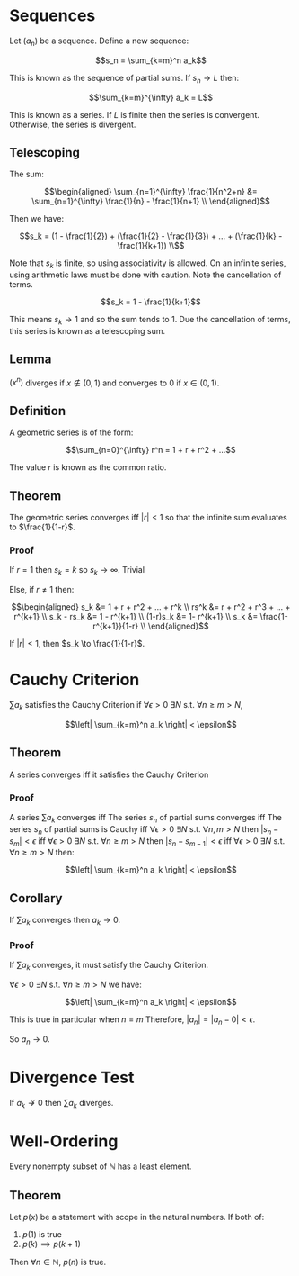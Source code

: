 # Sequences

Let $(a_n)$ be a sequence. Define a new sequence:

$$s_n = \sum_{k=m}^n a_k$$

This is known as the sequence of partial sums. If $s_n \to L$ then:

$$\sum_{k=m}^{\infty} a_k = L$$

This is known as a series. If $L$ is finite then the series is convergent. Otherwise, the series is divergent. 

## Telescoping

The sum:

$$\begin{aligned}
\sum_{n=1}^{\infty} \frac{1}{n^2+n} &= \sum_{n=1}^{\infty} \frac{1}{n} - \frac{1}{n+1} \\
\end{aligned}$$

Then we have:

$$s_k = (1 - \frac{1}{2}) + (\frac{1}{2} - \frac{1}{3}) + ... + (\frac{1}{k} - \frac{1}{k+1}) \\$$

Note that $s_k$ is finite, so using associativity is allowed. On an infinite series, using arithmetic laws must be done with caution. Note the cancellation of terms. 

$$s_k = 1 - \frac{1}{k+1}$$

This means $s_k \to 1$ and so the sum tends to 1. Due the cancellation of terms, this series is known as a telescoping sum. 

## Lemma

$(x^n)$ diverges if $x \notin (0, 1)$ and converges to 0 if $x \in (0,1)$. 

## Definition

A geometric series is of the form:

$$\sum_{n=0}^{\infty} r^n = 1 + r + r^2 + ...$$

The value $r$ is known as the common ratio. 

## Theorem

The geometric series converges iff $|r|<1$ so that the infinite sum evaluates to $\frac{1}{1-r}$.

### Proof

If $r=1$ then $s_k = k$ so $s_k \to \infty$. Trivial

Else, if $r \neq 1$ then:

$$\begin{aligned}
s_k &= 1 + r + r^2 + ... + r^k \\
rs^k &= r + r^2 + r^3 + ... + r^{k+1} \\
s_k - rs_k &= 1 - r^{k+1} \\
(1-r)s_k &= 1- r^{k+1} \\
s_k &= \frac{1-r^{k+1}}{1-r} \\
\end{aligned}$$

If $|r|<1$, then $s_k \to \frac{1}{1-r}$. 

# Cauchy Criterion

$\sum a_k$ satisfies the Cauchy Criterion if $\forall \epsilon > 0$ $\exists N$ s.t. $\forall n \geq m > N$, 

$$\left| \sum_{k=m}^n a_k \right| < \epsilon$$

## Theorem

A series converges iff it satisfies the Cauchy Criterion

### Proof

A series $\sum a_k$ converges iff
The series $s_n$ of partial sums converges iff
The series $s_n$ of partial sums is Cauchy iff
$\forall \epsilon > 0$ $\exists N$ s.t. $\forall n,m > N$ then $|s_n - s_m| < \epsilon$ iff
$\forall \epsilon > 0$ $\exists N$ s.t. $\forall n \geq m > N$ then $|s_n - s_{m-1}| < \epsilon$ iff
$\forall \epsilon > 0$ $\exists N$ s.t. $\forall n \geq m > N$ then:

$$\left| \sum_{k=m}^n a_k \right| < \epsilon$$

## Corollary

If $\sum a_k$ converges then $a_k \to 0$. 

### Proof

If $\sum a_k$ converges, it must satisfy the Cauchy Criterion. 

$\forall \epsilon > 0$ $\exists N$ s.t. $\forall n \geq m > N$ we have:

$$\left| \sum_{k=m}^n a_k \right| < \epsilon$$

This is true in particular when $n = m$ Therefore, $|a_n| = |a_n-0| < \epsilon$. 

So $a_n \to 0$. 

# Divergence Test

If $a_k \nrightarrow 0$ then $\sum a_k$ diverges.

# Well-Ordering

Every nonempty subset of $\mathbb{N}$ has a least element.

## Theorem

Let $p(x)$ be a statement with scope in the natural numbers. If both of:

1. $p(1)$ is true
2. $p(k) \implies p(k+1)$

Then $\forall n \in \mathbb{N}$, $p(n)$ is true. 





